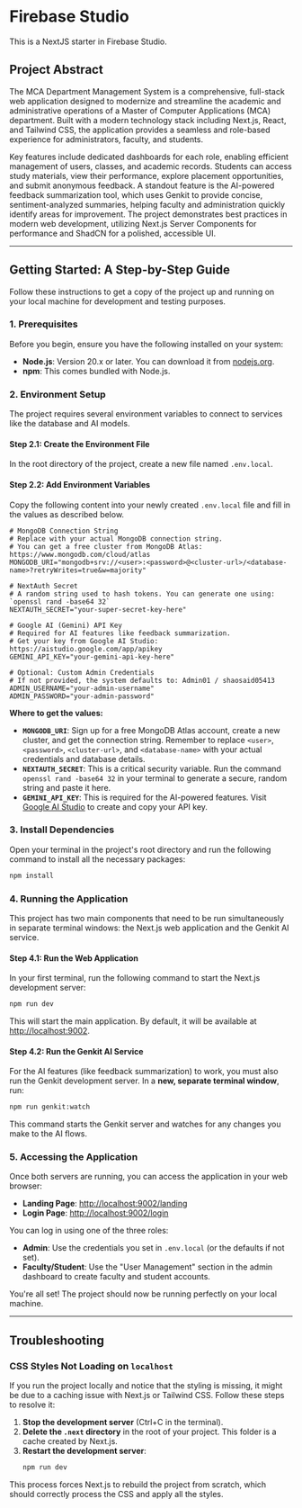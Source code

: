 
# Firebase Studio

This is a NextJS starter in Firebase Studio.

## Project Abstract

The MCA Department Management System is a comprehensive, full-stack web application designed to modernize and streamline the academic and administrative operations of a Master of Computer Applications (MCA) department. Built with a modern technology stack including Next.js, React, and Tailwind CSS, the application provides a seamless and role-based experience for administrators, faculty, and students.

Key features include dedicated dashboards for each role, enabling efficient management of users, classes, and academic records. Students can access study materials, view their performance, explore placement opportunities, and submit anonymous feedback. A standout feature is the AI-powered feedback summarization tool, which uses Genkit to provide concise, sentiment-analyzed summaries, helping faculty and administration quickly identify areas for improvement. The project demonstrates best practices in modern web development, utilizing Next.js Server Components for performance and ShadCN for a polished, accessible UI.

---

## Getting Started: A Step-by-Step Guide

Follow these instructions to get a copy of the project up and running on your local machine for development and testing purposes.

### 1. Prerequisites

Before you begin, ensure you have the following installed on your system:

- **Node.js**: Version 20.x or later. You can download it from [nodejs.org](https://nodejs.org/).
- **npm**: This comes bundled with Node.js.

### 2. Environment Setup

The project requires several environment variables to connect to services like the database and AI models.

#### Step 2.1: Create the Environment File

In the root directory of the project, create a new file named `.env.local`.

#### Step 2.2: Add Environment Variables

Copy the following content into your newly created `.env.local` file and fill in the values as described below.

```env
# MongoDB Connection String
# Replace with your actual MongoDB connection string.
# You can get a free cluster from MongoDB Atlas: https://www.mongodb.com/cloud/atlas
MONGODB_URI="mongodb+srv://<user>:<password>@<cluster-url>/<database-name>?retryWrites=true&w=majority"

# NextAuth Secret
# A random string used to hash tokens. You can generate one using: `openssl rand -base64 32`
NEXTAUTH_SECRET="your-super-secret-key-here"

# Google AI (Gemini) API Key
# Required for AI features like feedback summarization.
# Get your key from Google AI Studio: https://aistudio.google.com/app/apikey
GEMINI_API_KEY="your-gemini-api-key-here"

# Optional: Custom Admin Credentials
# If not provided, the system defaults to: Admin01 / shaosaid05413
ADMIN_USERNAME="your-admin-username"
ADMIN_PASSWORD="your-admin-password"
```

**Where to get the values:**
- **`MONGODB_URI`**: Sign up for a free MongoDB Atlas account, create a new cluster, and get the connection string. Remember to replace `<user>`, `<password>`, `<cluster-url>`, and `<database-name>` with your actual credentials and database details.
- **`NEXTAUTH_SECRET`**: This is a critical security variable. Run the command `openssl rand -base64 32` in your terminal to generate a secure, random string and paste it here.
- **`GEMINI_API_KEY`**: This is required for the AI-powered features. Visit [Google AI Studio](https://aistudio.google.com/app/apikey) to create and copy your API key.

### 3. Install Dependencies

Open your terminal in the project's root directory and run the following command to install all the necessary packages:

```bash
npm install
```

### 4. Running the Application

This project has two main components that need to be run simultaneously in separate terminal windows: the Next.js web application and the Genkit AI service.

#### Step 4.1: Run the Web Application

In your first terminal, run the following command to start the Next.js development server:

```bash
npm run dev
```

This will start the main application. By default, it will be available at [http://localhost:9002](http://localhost:9002).

#### Step 4.2: Run the Genkit AI Service

For the AI features (like feedback summarization) to work, you must also run the Genkit development server. In a **new, separate terminal window**, run:

```bash
npm run genkit:watch
```

This command starts the Genkit server and watches for any changes you make to the AI flows.

### 5. Accessing the Application

Once both servers are running, you can access the application in your web browser:
- **Landing Page**: [http://localhost:9002/landing](http://localhost:9002/landing)
- **Login Page**: [http://localhost:9002/login](http://localhost:9002/login)

You can log in using one of the three roles:
- **Admin**: Use the credentials you set in `.env.local` (or the defaults if not set).
- **Faculty/Student**: Use the "User Management" section in the admin dashboard to create faculty and student accounts.

You're all set! The project should now be running perfectly on your local machine.

---

## Troubleshooting

### CSS Styles Not Loading on `localhost`

If you run the project locally and notice that the styling is missing, it might be due to a caching issue with Next.js or Tailwind CSS. Follow these steps to resolve it:

1.  **Stop the development server** (Ctrl+C in the terminal).
2.  **Delete the `.next` directory** in the root of your project. This folder is a cache created by Next.js.
3.  **Restart the development server**:
    ```bash
    npm run dev
    ```

This process forces Next.js to rebuild the project from scratch, which should correctly process the CSS and apply all the styles.
